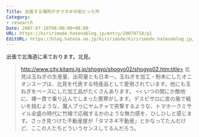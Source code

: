 ```yaml
---
Title: 出張する場所がタマネギの街だった件
Category:
- research
Date: 2007-07-18T00:00:00+09:00
URL: https://kiririmode.hatenablog.jp/entry/20070718/p1
EditURL: https://blog.hatena.ne.jp/kiririmode/kiririmode.hatenablog.jp/atom/entry/8454420450078217092
---
```



出張で北海道に来ております。北見。
>http://www.city.kitami.lg.jp/shogyo/shogyo02/shogyo02.htm:title>
北見は玉ねぎの生産量、出荷量とも日本一。玉ねぎを加工・粉末にしたオニオンスープは、北見を代表する特産品として愛用されています。他にも玉ねぎをベースにした加工品がたくさんあります。
<<
いつの間にか敵地に、裸一貫で乗り込んでしまった悪寒がします。デスピサロに皮の盾で戦いを挑むような、魔人ブゥにヤムチャで突撃するような、トマホークミサイル全盛の時代に竹槍で応戦するかのような無力感を、ひしひしと感じます。さっき見つけた不動産屋が「タマネギ不動産」とかなってたんだけど、ここの人たちどういうセンスしてるんだろう。

